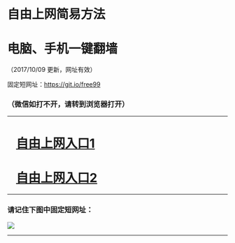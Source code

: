 ﻿# 自由上网简易方法

# 电脑、手机一键翻墙

（2017/10/09 更新，网址有效）

固定短网址：https://git.io/free99

### （微信如打不开，请转到浏览器打开）


***





# &nbsp;&nbsp; <a href="http://ft496524361.fwq-tz-1001.info/fwqtz01.html?t=10090012911 " target="_blank">自由上网入口1</a>
# &nbsp;&nbsp; <a href="http://ft1833110833.fwq-tz-1002.info/fwqtz02.html?t=100900120263 " target="_blank">自由上网入口2</a>
***

### 请记住下图中固定短网址：

<img src="https://s3-us-west-2.amazonaws.com/fwq-1001/yjfq-20170905okok.png" /> 


***

